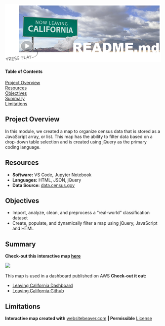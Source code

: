 ![header_pic](/pics/header.png)
 
#### Table of Contents  

[Project Overview](#project-overview)  
[Resources](#resources)  
[Objectives](#objectives)  
[Summary](#summary)  
[Limitations](#limitations)  
  
## Project Overview  
In this module, we created a map to organize census data that is stored as a JavaScript array, or list. This map has the ability to filter data based on a drop-down table selection and is created using jQuery as the primary coding language.  

## Resources  
- **Software:** VS Code, Jupyter Notebook   
- **Languages:** HTML, JSON, jQuery  
- **Data Source:** [data.census.gov](https://data.census.gov)    

## Objectives  
- Import, analyze, clean, and preprocess a “real-world” classification dataset  
- Create, populate, and dynamically filter a map using jQuery, JavaScript and HTML  

## Summary  
**Check-out this interactive map [here](https://shannon-goddard.github.io/Correlation_vs_Causation/)**  

![](name-of-giphy.gif)  

This map is used in a dashboard published on AWS 
**Check-out it out:**
- [Leaving California Dashboard](http://leavingcabucket.s3-website.us-east-2.amazonaws.com/)
- [Leaving California Github](https://github.com/JVChermak/Leaving_California.git)  

## Limitations  
**Interactive map created with** [websitebeaver.com](https://websitebeaver.com/how-to-make-an-interactive-and-responsive-svg-map-of-us-states-capitals) **| Permissible** [License](https://github.com/WebsiteBeaver/interactive-and-responsive-svg-map-of-us-states-capitals/blob/master/LICENSE)  
